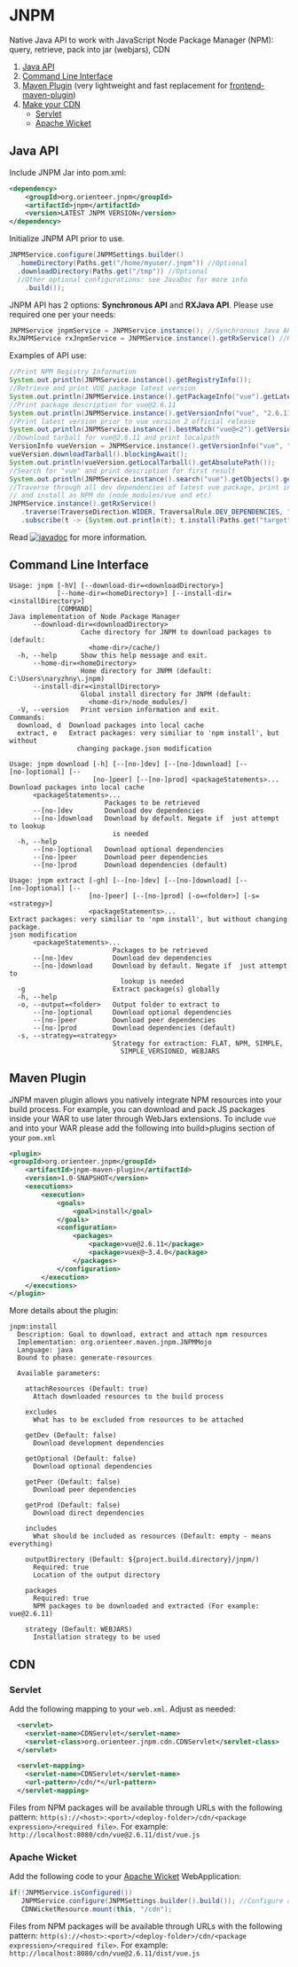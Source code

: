 # JNPM

Native Java API to work with JavaScript Node Package Manager (NPM): query, retrieve, pack into jar (webjars), CDN

1. [Java API](#java-api)
2. [Command Line Interface](#command-line-interface)
3. [Maven Plugin](#maven-plugin) (very lightweight and fast replacement for [frontend-maven-plugin](https://github.com/eirslett/frontend-maven-plugin))
4. [Make your CDN](#cdn)
	* [Servlet](#servlet)
	* [Apache Wicket](#apache-wicket)

## Java API

Include JNPM Jar into pom.xml:

```xml
<dependency>
    <groupId>org.orienteer.jnpm</groupId>
    <artifactId>jnpm</artifactId>
    <version>LATEST JNPM VERSION</version>
</dependency>
```

Initialize JNPM API prior to use.

```java
JNPMService.configure(JNPMSettings.builder()
  .homeDirectory(Paths.get("/home/myuser/.jnpm")) //Optional
  .downloadDirectory(Paths.get("/tmp")) //Optional
  //Other optional configurations: see JavaDoc for more info
 	.build());
```

JNPM API has 2 options: **Synchronous API** and **RXJava API**. Please use required one per your needs:

```java
JNPMService jnpmService = JNPMService.instance(); //Synchronous Java API
RxJNPMService rxJnpmService = JNPMService.instance().getRxService() //RXJava API
```

Examples of API use:

```java
//Print NPM Registry Information
System.out.println(JNPMService.instance().getRegistryInfo());
//Retrieve and print VUE package latest version
System.out.println(JNPMService.instance().getPackageInfo("vue").getLatest());
//Print package description for vue@2.6.11
System.out.println(JNPMService.instance().getVersionInfo("vue", "2.6.11").getDescription());
//Print latest version prior to vue version 2 official release
System.out.println(JNPMService.instance().bestMatch("vue@<2").getVersionAsString());
//Download tarball for vue@2.6.11 and print localpath
VersionInfo vueVersion = JNPMService.instance().getVersionInfo("vue", "2.6.11");
vueVersion.downloadTarball().blockingAwait();
System.out.println(vueVersion.getLocalTarball().getAbsolutePath());
//Search for "vue" and print description for first result
System.out.println(JNPMService.instance().search("vue").getObjects().get(0).getSearchPackage().getDescription());
//Traverse through all dev dependencies of latest vue package, print information
// and install as NPM do (node_modules/vue and etc)
JNPMService.instance().getRxService()
   .traverse(TraverseDirection.WIDER, TraversalRule.DEV_DEPENDENCIES, "vue")
   .subscribe(t -> {System.out.println(t); t.install(Paths.get("target", "readme"), InstallationStrategy.NPM);});
```

Read [![javadoc](https://javadoc.io/badge2/org.orienteer.jnpm/jnpm/javadoc.svg)](https://javadoc.io/doc/org.orienteer.jnpm/jnpm) for more information.

## Command Line Interface

```
Usage: jnpm [-hV] [--download-dir=<downloadDirectory>]
            [--home-dir=<homeDirectory>] [--install-dir=<installDirectory>]
            [COMMAND]
Java implementation of Node Package Manager
      --download-dir=<downloadDirectory>
                  Cache directory for JNPM to download packages to (default:
                    <home-dir>/cache/)
  -h, --help      Show this help message and exit.
      --home-dir=<homeDirectory>
                  Home directory for JNPM (default: C:\Users\naryzhny\.jnpm)
      --install-dir=<installDirectory>
                  Global install directory for JNPM (default:
                    <home-dir>/node_modules/)
  -V, --version   Print version information and exit.
Commands:
  download, d  Download packages into local cache
  extract, e   Extract packages: very similiar to 'npm install', but without
                 changing package.json modification
``` 
```
Usage: jnpm download [-h] [--[no-]dev] [--[no-]download] [--[no-]optional] [--
                     [no-]peer] [--[no-]prod] <packageStatements>...
Download packages into local cache
      <packageStatements>...
                        Packages to be retrieved
      --[no-]dev        Download dev dependencies
      --[no-]download   Download by default. Negate if  just attempt to lookup
                          is needed
  -h, --help
      --[no-]optional   Download optional dependencies
      --[no-]peer       Download peer dependencies
      --[no-]prod       Download dependencies (default)
```

```
Usage: jnpm extract [-gh] [--[no-]dev] [--[no-]download] [--[no-]optional] [--
                    [no-]peer] [--[no-]prod] [-o=<folder>] [-s=<strategy>]
                    <packageStatements>...
Extract packages: very similiar to 'npm install', but without changing package.
json modification
      <packageStatements>...
                          Packages to be retrieved
      --[no-]dev          Download dev dependencies
      --[no-]download     Download by default. Negate if  just attempt to
                            lookup is needed
  -g                      Extract package(s) globally
  -h, --help
  -o, --output=<folder>   Output folder to extract to
      --[no-]optional     Download optional dependencies
      --[no-]peer         Download peer dependencies
      --[no-]prod         Download dependencies (default)
  -s, --strategy=<strategy>
                          Strategy for extraction: FLAT, NPM, SIMPLE,
                            SIMPLE_VERSIONED, WEBJARS
```
## Maven Plugin

JNPM maven plugin allows you natively integrate NPM resources into your build process.
For example, you can download and pack JS packages inside your WAR to use later through WebJars extensions.
To include `vue` and into your WAR please add the following into build>plugins section of your `pom.xml`

```xml
<plugin>
<groupId>org.orienteer.jnpm</groupId>
    <artifactId>jnpm-maven-plugin</artifactId>
	<version>1.0-SNAPSHOT</version>
	<executions>
		<execution>
			<goals>
				<goal>install</goal>
			</goals>
			<configuration>
				<packages>
					<package>vue@2.6.11</package>
					<package>vuex@~3.4.0</package>
				</packages>
			</configuration>
		</execution>
	</executions>
</plugin>
```

More details about the plugin:

```
jnpm:install
  Description: Goal to download, extract and attach npm resources
  Implementation: org.orienteer.maven.jnpm.JNPMMojo
  Language: java
  Bound to phase: generate-resources

  Available parameters:

    attachResources (Default: true)
      Attach downloaded resources to the build process

    excludes
      What has to be excluded from resources to be attached

    getDev (Default: false)
      Download development dependencies

    getOptional (Default: false)
      Download optional dependencies

    getPeer (Default: false)
      Download peer dependencies

    getProd (Default: false)
      Download direct dependencies

    includes
      What should be included as resources (Default: empty - means everything)

    outputDirectory (Default: ${project.build.directory}/jnpm/)
      Required: true
      Location of the output directory

    packages
      Required: true
      NPM packages to be downloaded and extracted (For example: vue@2.6.11)

    strategy (Default: WEBJARS)
      Installation strategy to be used
```

## CDN

### Servlet

Add the following mapping to your `web.xml`. Adjust as needed:

```xml
  <servlet>
    <servlet-name>CDNServlet</servlet-name>
    <servlet-class>org.orienteer.jnpm.cdn.CDNServlet</servlet-class>
  </servlet>

  <servlet-mapping>
    <servlet-name>CDNServlet</servlet-name>
    <url-pattern>/cdn/*</url-pattern>
  </servlet-mapping>
```

Files from NPM packages will be available through URLs with the following pattern: `http(s)://<host>:<port>/<deploy-folder>/cdn/<package expression>/<required file>`.
For example: `http://localhost:8080/cdn/vue@2.6.11/dist/vue.js`

### Apache Wicket

Add the following code to your [Apache Wicket](https://wicket.apache.org/) WebApplication:

```java
if(!JNPMService.isConfigured()) 
   JNPMService.configure(JNPMSettings.builder().build()); //Configure as you wish
   CDNWicketResource.mount(this, "/cdn");
```

Files from NPM packages will be available through URLs with the following pattern: `http(s)://<host>:<port>/<deploy-folder>/cdn/<package expression>/<required file>`.
For example: `http://localhost:8080/cdn/vue@2.6.11/dist/vue.js`
